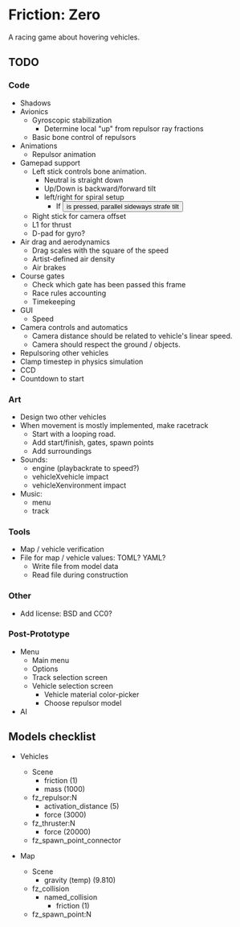 Friction: Zero
==============

A racing game about hovering vehicles.


TODO
----

### Code

* Shadows
* Avionics
  * Gyroscopic stabilization
    * Determine local "up" from repulsor ray fractions
  * Basic bone control of repulsors
* Animations
  * Repulsor animation
* Gamepad support
  * Left stick controls bone animation.
    * Neutral is straight down
    * Up/Down is backward/forward tilt
    * left/right for spiral setup
      * If <button> is pressed, parallel sideways strafe tilt
  * Right stick for camera offset
  * L1 for thrust
  * D-pad for gyro?
* Air drag and aerodynamics
  * Drag scales with the square of the speed
  * Artist-defined air density
  * Air brakes
* Course gates
  * Check which gate has been passed this frame
  * Race rules accounting
  * Timekeeping
* GUI
  * Speed
* Camera controls and automatics
  * Camera distance should be related to vehicle's linear speed.
  * Camera should respect the ground / objects.
* Repulsoring other vehicles
* Clamp timestep in physics simulation
* CCD
* Countdown to start


### Art

* Design two other vehicles
* When movement is mostly implemented, make racetrack
  * Start with a looping road.
  * Add start/finish, gates, spawn points
  * Add surroundings
* Sounds:
  * engine (playbackrate to speed?)
  * vehicleXvehicle impact
  * vehicleXenvironment impact
* Music:
  * menu
  * track


### Tools

* Map / vehicle verification
* File for map / vehicle values: TOML? YAML?
  * Write file from model data
  * Read file during construction


### Other

* Add license: BSD and CC0?


### Post-Prototype

* Menu
  * Main menu
  * Options
  * Track selection screen
  * Vehicle selection screen
    * Vehicle material color-picker
    * Choose repulsor model
* AI


Models checklist
----------------

* Vehicles
  * Scene
    * friction			(1)
    * mass			(1000)
  * fz_repulsor:N
    * activation_distance	(5)
    * force			(3000)
  * fz_thruster:N
    * force			(20000)
  * fz_spawn_point_connector

* Map
  * Scene
    * gravity (temp)		(9.810)
  * fz_collision
    * named_collision
      * friction		(1)
  * fz_spawn_point:N
